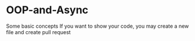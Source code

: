 # OOP-and-Async
Some basic concepts
If you want to show your code, you may create a new file  and create pull request
